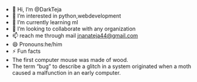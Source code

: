 - 👋 Hi, I’m @DarkTeja
- 👀 I’m interested in python,webdevelopment
- 🌱 I’m currently learning ml
- 💞️ I’m looking to collaborate with any organization
- 📫 reach me through mail jnanateja44@gmail.com
- 😄 Pronouns:he/him
- ⚡ Fun facts
- The first computer mouse was made of wood.
- The term “bug” to describe a glitch in a system originated when a moth caused a malfunction in an early computer.

<!---
DarkTeja/DarkTeja is a ✨ special ✨ repository because its `README.md` (this file) appears on your GitHub profile.
You can click the Preview link to take a look at your changes.
--->
